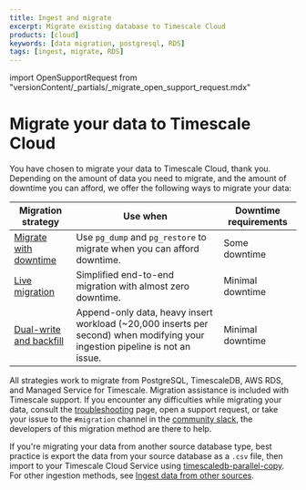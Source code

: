 ```yaml
---
title: Ingest and migrate
excerpt: Migrate existing database to Timescale Cloud
products: [cloud]
keywords: [data migration, postgresql, RDS]
tags: [ingest, migrate, RDS]
---
```


import OpenSupportRequest from "versionContent/_partials/_migrate_open_support_request.mdx"

# Migrate your data to Timescale Cloud

You have chosen to migrate your data to Timescale Cloud, thank you. Depending on the amount of data 
you need to migrate, and the amount of downtime you can afford, we offer the following ways to migrate 
your data: 

| Migration strategy                         | Use when                                                                                                                    | Downtime requirements |
|--------------------------------------------|-----------------------------------------------------------------------------------------------------------------------------|-----------------------|
| [Migrate with downtime][pg-dump-restore]   | Use `pg_dump` and `pg_restore` to migrate when you can afford downtime.                                                     | Some downtime         |
| [Live migration][live-migration]           | Simplified end-to-end migration with almost zero downtime.                                                                  | Minimal downtime      |
| [Dual-write and backfill][dual-write]      | Append-only data, heavy insert workload (~20,000 inserts per second) when modifying your ingestion pipeline is not an issue. | Minimal downtime      |

All strategies work to migrate from PostgreSQL, TimescaleDB, AWS RDS, and Managed Service for Timescale. Migration 
assistance is included with Timescale support. If you encounter any difficulties while migrating your data,
consult the [troubleshooting] page, open a support request, or take your issue to the `#migration` channel
in the [community slack](https://slack.timescale.com/), the developers of this migration method are there to help.

<OpenSupportRequest />

If you're migrating your data from another source database type, best practice is export the data from your source database as 
a `.csv` file, then import to your Timescale Cloud Service using [timescaledb-parallel-copy][parallel-copy]. For other ingestion methods, 
see [Ingest data from other sources][data-ingest].



[data-ingest]: /use-timescale/:currentVersion:/ingest-data/
[dual-write]: /ingest-and-migrate/:currentVersion:/dual-write-and-backfill/
[pg-dump-restore]: /ingest-and-migrate/:currentVersion:/pg-dump-and-restore/
[parallel-copy]: /use-timescale/:currentVersion:/ingest-data/import-csv/
[troubleshooting]: /ingest-and-migrate/:currentVersion:/troubleshooting/
[live-migration]: /ingest-and-migrate/:currentVersion:/live-migration/
[pgcopydb]: https://github.com/dimitri/pgcopydb
[playbooks]: /ingest-and-migrate/:currentVersion:/playbooks/
